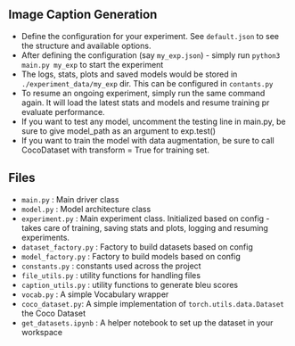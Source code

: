 Image Caption Generation
-----

* Define the configuration for your experiment. See `default.json` to see the structure and available options. 
* After defining the configuration (say `my_exp.json`) - simply run `python3 main.py my_exp` to start the experiment
* The logs, stats, plots and saved models would be stored in `./experiment_data/my_exp` dir. This can be configured in `contants.py`
* To resume an ongoing experiment, simply run the same command again. It will load the latest stats and models and resume training 
pr evaluate performance.
* If you want to test any model, uncomment the testing line in main.py, be sure to give model_path as an argument to exp.test()
* If you want to train the model with data augmentation, be sure to call CocoDataset with transform = True for training set.

Files
-----
- `main.py` : Main driver class
- `model.py` : Model architecture class
- `experiment.py` : Main experiment class. Initialized based on config - takes care of training, saving stats and plots, logging 
and resuming experiments.
- `dataset_factory.py` : Factory to build datasets based on config
- `model_factory.py` : Factory to build models based on config
- `constants.py` : constants used across the project
- `file_utils.py` : utility functions for handling files 
- `caption_utils.py` : utility functions to generate bleu scores
- `vocab.py` : A simple Vocabulary wrapper
- `coco_dataset.py`: A simple implementation of `torch.utils.data.Dataset` the Coco Dataset
- `get_datasets.ipynb` : A helper notebook to set up the dataset in your workspace
